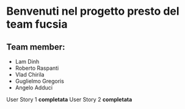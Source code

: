 # Benvenuti nel progetto presto del team fucsia 
## Team member: 
* Lam Dinh
* Roberto Raspanti
* Vlad Chirila
* Guglielmo Gregoris
* Angelo Adduci

User Story 1 **completata**
User Story 2 **completata**